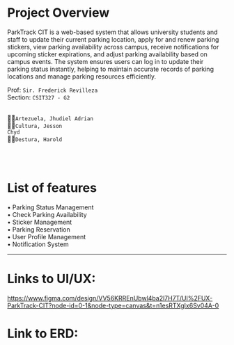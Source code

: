 # Project Overview
ParkTrack CIT is a web-based system that allows university students and staff to update their current parking location, apply for and renew parking stickers, view parking availability across campus, receive notifications for upcoming sticker expirations, and adjust parking availability based on campus events. The system ensures users can log in to update their parking status instantly, helping to maintain accurate records of parking locations and manage parking resources efficiently.

Prof: <code>Sir. Frederick Revilleza</code> <br>
Section: <code>CSIT327 - G2</code> <br> <br>

👨‍💼<code>Artezuela, Jhudiel Adrian</code><br>
👨‍💼<code>Cultura, Jesson Chyd</code><br>
👨‍💼<code>Destura, Harold</code>

<br> <br>



# List of features

• Parking Status Management <br>
• Check Parking Availability <br>
• Sticker Management <br>
• Parking Reservation <br>
• User Profile Management <br>
• Notification System 


---

# Links to UI/UX:
https://www.figma.com/design/VV56KRREnUbwl4ba2l7H7T/UI%2FUX-ParkTrack-CIT?node-id=0-1&node-type=canvas&t=n1esRTXgIx6Sv04A-0

# Link to ERD:



